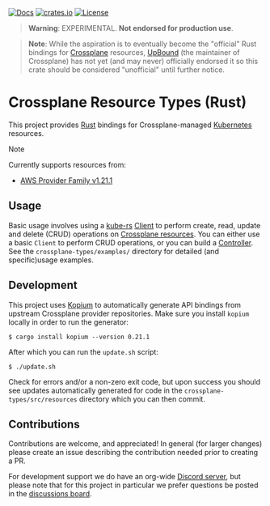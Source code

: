 [![Docs](https://img.shields.io/badge/docs-docs.rs-ff69b4.svg)](https://docs.rs/crossplane-types/)
[![crates.io](https://img.shields.io/crates/v/shuttle-next.svg)](https://crates.io/crates/crossplane-types)
[![License](https://img.shields.io/badge/license-apache-blue.svg)](https://raw.githubusercontent.com/shuttle-hq/crossplane-types-rs/main/LICENSE)

> **Warning**: EXPERIMENTAL. **Not endorsed for production use**.

> **Note**: While the aspiration is to eventually become the "official" Rust
> bindings for [Crossplane](https://crossplane.io/) resources, [UpBound](https://www.upbound.io/)
> (the maintainer of Crossplane) has not yet (and may never) officially endorsed
> it so this crate should be considered "unofficial" until further notice.

# Crossplane Resource Types (Rust)

This project provides [Rust](https://rust-lang.org) bindings for Crossplane-managed [Kubernetes](https://kubernetes.io/) resources.

> [!NOTE]
> Currently supports resources from:
> - [AWS Provider Family v1.21.1](https://github.com/crossplane-contrib/provider-upjet-aws/releases/tag/v1.21.1)

## Usage

Basic usage involves using a [kube-rs](https://github.com/kube-rs/kube)
[Client](https://docs.rs/kube/latest/kube/struct.Client.html) to perform create, read, update
and delete (CRUD) operations on [Crossplane resources](https://marketplace.upbound.io/providers).
You can either use a basic `Client` to perform CRUD operations, or you can build a
[Controller](https://kube.rs/controllers/intro/). See the `crossplane-types/examples/` directory
for detailed (and specific)usage examples.

## Development

This project uses [Kopium](https://github.com/kube-rs/kopium) to automatically generate API bindings from upstream
Crossplane provider repositories. Make sure you install `kopium` locally in order to run the generator:

```console
$ cargo install kopium --version 0.21.1
```

After which you can run the `update.sh` script:

```console
$ ./update.sh
```

Check for errors and/or a non-zero exit code, but upon success you should see
updates automatically generated for code in the `crossplane-types/src/resources` directory
which you can then commit.

## Contributions

Contributions are welcome, and appreciated! In general (for larger changes)
please create an issue describing the contribution needed prior to creating a
PR.

For development support we do have an org-wide [Discord server](https://discord.gg/shuttle),
but please note that for this project in particular we prefer questions be posted in
the [discussions board](https://github.com/shuttle-hq/crossplane-types-rs/discussions).

